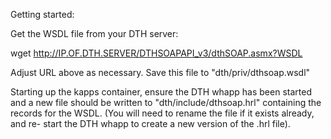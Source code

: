 
Getting started:

Get the WSDL file from your DTH server:

wget http://IP.OF.DTH.SERVER/DTHSOAPAPI_v3/dthSOAP.asmx?WSDL

Adjust URL above as necessary. Save this file to "dth/priv/dthsoap.wsdl"

Starting up the kapps container, ensure the DTH whapp has been started and a
new file should be written to "dth/include/dthsoap.hrl" containing the records
for the WSDL. (You will need to rename the file if it exists already, and re-
start the DTH whapp to create a new version of the .hrl file).
